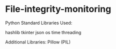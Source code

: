 # File-integrity-monitoring
Python Standard Libraries Used:

hashlib
tkinter 
json 
os 
time 
threading

Additional Libraries:
Pillow (PIL)
